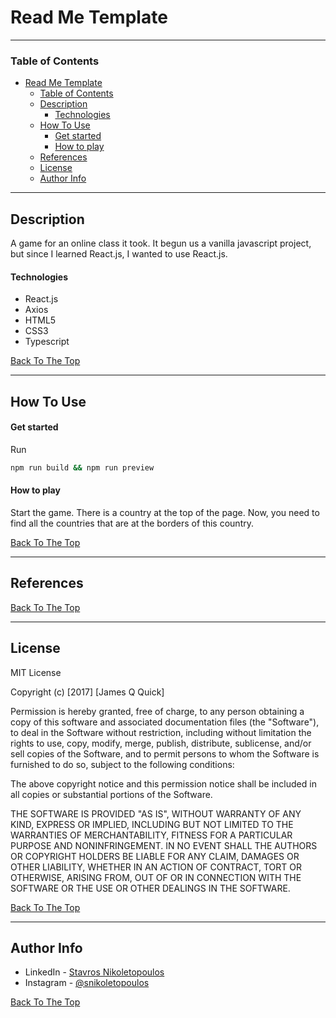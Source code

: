 # Read Me Template

---

### Table of Contents

- [Read Me Template](#read-me-template)
    - [Table of Contents](#table-of-contents)
  - [Description](#description)
      - [Technologies](#technologies)
  - [How To Use](#how-to-use)
      - [Get started](#get-started)
      - [How to play](#how-to-play)
  - [References](#references)
  - [License](#license)
  - [Author Info](#author-info)

---

## Description

A game for an online class it took. It begun us a vanilla javascript project, but since I learned React.js, I wanted to use React.js.

#### Technologies

- React.js
- Axios
- HTML5
- CSS3
- Typescript

[Back To The Top](#read-me-template)

---

## How To Use

#### Get started

Run

```bash
npm run build && npm run preview
```

#### How to play

Start the game. There is a country at the top of the page. Now, you need to find all the countries that are at the borders of this country.

[Back To The Top](#read-me-template)

---

## References

[Back To The Top](#read-me-template)

---

## License

MIT License

Copyright (c) [2017] [James Q Quick]

Permission is hereby granted, free of charge, to any person obtaining a copy
of this software and associated documentation files (the "Software"), to deal
in the Software without restriction, including without limitation the rights
to use, copy, modify, merge, publish, distribute, sublicense, and/or sell
copies of the Software, and to permit persons to whom the Software is
furnished to do so, subject to the following conditions:

The above copyright notice and this permission notice shall be included in all
copies or substantial portions of the Software.

THE SOFTWARE IS PROVIDED "AS IS", WITHOUT WARRANTY OF ANY KIND, EXPRESS OR
IMPLIED, INCLUDING BUT NOT LIMITED TO THE WARRANTIES OF MERCHANTABILITY,
FITNESS FOR A PARTICULAR PURPOSE AND NONINFRINGEMENT. IN NO EVENT SHALL THE
AUTHORS OR COPYRIGHT HOLDERS BE LIABLE FOR ANY CLAIM, DAMAGES OR OTHER
LIABILITY, WHETHER IN AN ACTION OF CONTRACT, TORT OR OTHERWISE, ARISING FROM,
OUT OF OR IN CONNECTION WITH THE SOFTWARE OR THE USE OR OTHER DEALINGS IN THE
SOFTWARE.

[Back To The Top](#read-me-template)

---

## Author Info

- LinkedIn - [Stavros Nikoletopoulos](https://linkedin.com/in/snikoletopoulos)
- Instagram - [@snikoletopoulos](https://www.instagram.com/snikoletopoulos/)

[Back To The Top](#read-me-template)
